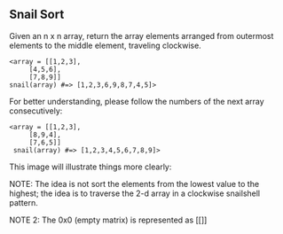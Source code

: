 ## Snail Sort
Given an n x n array, return the array elements arranged from outermost elements to the middle element, traveling clockwise.

    <array = [[1,2,3],
         [4,5,6],
         [7,8,9]]
    snail(array) #=> [1,2,3,6,9,8,7,4,5]>
For better understanding, please follow the numbers of the next array consecutively:

    <array = [[1,2,3],
         [8,9,4],
         [7,6,5]]
     snail(array) #=> [1,2,3,4,5,6,7,8,9]>
This image will illustrate things more clearly:


NOTE: The idea is not sort the elements from the lowest value to the highest; the idea is to traverse the 2-d array in a clockwise snailshell pattern.

NOTE 2: The 0x0 (empty matrix) is represented as [[]]